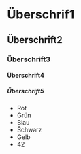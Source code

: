 # Überschrif1
## Überschrift2
### Überschrift3
#### Überschrift4
##### Überschrift5

+   Rot
+   Grün
+   Blau
+   Ŝchwarz
+   Gelb
+   42
